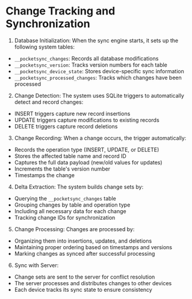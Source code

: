 # Change Tracking and Synchronization

1. Database Initialization:
When the sync engine starts, it sets up the following system tables:
- `__pocketsync_changes`: Records all database modifications
- `__pocketsync_version`: Tracks version numbers for each table
- `__pocketsync_device_state`: Stores device-specific sync information
- `__pocketsync_processed_changes`: Tracks which changes have been processed

2. Change Detection:
The system uses SQLite triggers to automatically detect and record changes:
- INSERT triggers capture new record insertions
- UPDATE triggers capture modifications to existing records
- DELETE triggers capture record deletions

3. Change Recording:
When a change occurs, the trigger automatically:
- Records the operation type (INSERT, UPDATE, or DELETE)
- Stores the affected table name and record ID
- Captures the full data payload (new/old values for updates)
- Increments the table's version number
- Timestamps the change

4. Delta Extraction:
The system builds change sets by:
- Querying the `__pocketsync_changes` table
- Grouping changes by table and operation type
- Including all necessary data for each change
- Tracking change IDs for synchronization

5. Change Processing:
Changes are processed by:
- Organizing them into insertions, updates, and deletions
- Maintaining proper ordering based on timestamps and versions
- Marking changes as synced after successful processing

6. Sync with Server:
- Change sets are sent to the server for conflict resolution
- The server processes and distributes changes to other devices
- Each device tracks its sync state to ensure consistency